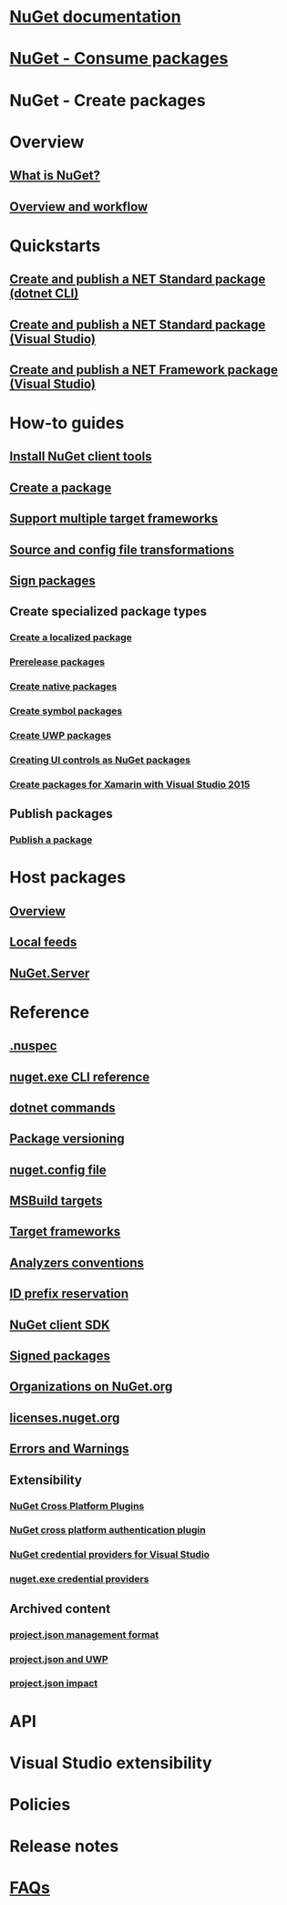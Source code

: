 # [NuGet documentation](../index.md)
# [NuGet - Consume packages](../consume-packages/ways-to-install-a-package.md)
# NuGet - Create packages
# Overview
## [What is NuGet?](../what-is-nuget.md)
## [Overview and workflow](overview-and-workflow.md)
# Quickstarts
## [Create and publish a NET Standard package (dotnet CLI)](../quickstart/create-and-publish-a-package-using-the-dotnet-cli.md)
## [Create and publish a NET Standard package (Visual Studio)](../quickstart/create-and-publish-a-package-using-visual-studio.md)
## [Create and publish a NET Framework package (Visual Studio)](../quickstart/create-and-publish-a-package-using-visual-studio-net-framework.md)
# How-to guides
## [Install NuGet client tools](../install-nuget-client-tools.md)
## [Create a package](creating-a-package.md)
## [Support multiple target frameworks](supporting-multiple-target-frameworks.md)
## [Source and config file transformations](source-and-config-file-transformations.md)
## [Sign packages](sign-a-package.md)
## Create specialized package types
### [Create a localized package](creating-localized-packages.md)
### [Prerelease packages](prerelease-packages.md)
### [Create native packages](native-packages.md)
### [Create symbol packages](symbol-packages-snupkg.md)
### [Create UWP packages](create-uwp-packages.md)
### [Creating UI controls as NuGet packages](create-UI-controls.md)
### [Create packages for Xamarin with Visual Studio 2015](create-packages-for-xamarin.md)
## Publish packages
### [Publish a package](publish-a-package.md)
# Host packages
## [Overview](../hosting-packages/overview.md)
## [Local feeds](../hosting-packages/local-feeds.md)
## [NuGet.Server](../hosting-packages/nuget-server.md)
# Reference
## [.nuspec](../reference/nuspec.md)
## [nuget.exe CLI reference](../tools/nuget-exe-cli-reference.md)
## [dotnet commands](../tools/dotnet-Commands.md)
## [Package versioning](../reference/package-versioning.md)
## [nuget.config file](../reference/nuget-config-file.md)
## [MSBuild targets](../reference/msbuild-targets.md)
## [Target frameworks](../reference/target-frameworks.md)
## [Analyzers conventions](../reference/analyzers-conventions.md)
## [ID prefix reservation](../reference/id-prefix-reservation.md)
## [NuGet client SDK](../reference/nuget-client-sdk.md)
## [Signed packages](../reference/signed-packages-reference.md)
## [Organizations on NuGet.org](../reference/organizations-on-nuget-org.md)
## [licenses.nuget.org](../reference/licenses.nuget.org.md)
## [Errors and Warnings](../reference/Errors-and-Warnings.md)
## Extensibility
### [NuGet Cross Platform Plugins](reference/extensibility/NuGet-Cross-Platform-Plugins.md)
### [NuGet cross platform authentication plugin](reference/extensibility/nuget-cross-platform-authentication-plugin.md)
### [NuGet credential providers for Visual Studio](reference/extensibility/nuget-credential-providers-for-visual-studio.md)
### [nuget.exe credential providers](reference/extensibility/nuget-exe-credential-providers.md)
## Archived content
### [project.json management format](archive/project-json.md)
### [project.json and UWP](archive/project-json-and-uwp.md)
### [project.json impact](archive/project-json-impact.md)
# API
# Visual Studio extensibility
# Policies
# Release notes
# [FAQs](faqs/nuget-faq.md)
